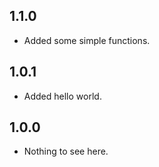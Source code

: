 ## 1.1.0

* Added some simple functions.

## 1.0.1

* Added hello world.

## 1.0.0

* Nothing to see here.
